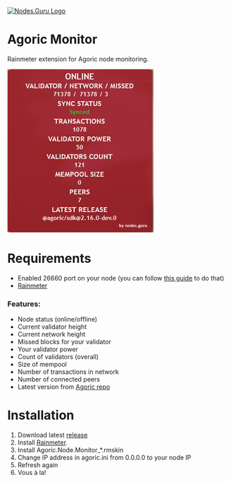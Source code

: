 [![Nodes.Guru Logo](https://api.nodes.guru/nodesguru_wide.png "Nodes.Guru Logo")](https://nodes.guru "Nodes.Guru")
# Agoric Monitor
Rainmeter extension for Agoric node monitoring.

![Widget Preview](https://github.com/NodesGuru/agoric-monitor/raw/main/%40Resources/v1.png)

# Requirements
 * Enabled 26660 port on your node (you can follow [this guide](https://nodes.guru/agoric/setup-guide/en) to do that)
 * [Rainmeter ](https://www.rainmeter.net)
 
### Features:
 * Node status (online/offline)
 * Current validator height
 * Current network height
 * Missed blocks for your validator
 * Your validator power
 * Count of validators (overall)
 * Size of mempool
 * Number of transactions in network
 * Number of connected peers
 * Latest version from [Agoric repo](https://github.com/Agoric/agoric-sdk)

# Installation

 1. Download latest [release](https://github.com/NodesGuru/agoric-monitor/releases/tag/stable)
 2. Install [Rainmeter](https://www.rainmeter.net).
 3. Install Agoric.Node.Monitor_\*.rmskin
 4. Change IP address in agoric.ini from 0.0.0.0 to your node IP
 5. Refresh again
 6. Vous à la!
